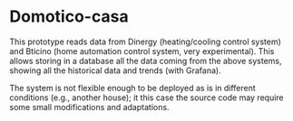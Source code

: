 # Domotico-casa

This prototype reads data from Dinergy (heating/cooling control system) and Bticino (home automation control system, very experimental).
This allows storing in a database all the data coming from the above systems, showing all the historical data and trends (with Grafana).

The system is not flexible enough to be deployed as is in different conditions (e.g., another house); it this case the source code may require some small modifications and adaptations.
